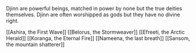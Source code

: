 Djinn are powerful beings, matched in power by none but the true deities themselves. Djinn are often worshipped as gods but they have no divine right.

[[Ashira, the First Wave]]
[[Belorus, the Stormweaver]]
[[Efreeti, the Arctic Herald]]
[[Koranga, the Eternal Fire]]
[[Nameena, the last breath]]
[[Sansom, the mountain shatterer]]
